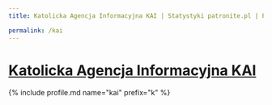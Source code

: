 ```yaml
---
title: Katolicka Agencja Informacyjna KAI | Statystyki patronite.pl | Patromierz

permalink: /kai
---
```


# [Katolicka Agencja Informacyjna KAI](https://patronite.pl/kai)

{% include profile.md name="kai" prefix="k" %}
